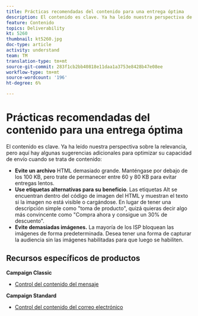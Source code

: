 ```yaml
---
title: Prácticas recomendadas del contenido para una entrega óptima
description: El contenido es clave. Ya ha leído nuestra perspectiva de relevancia, pero aquí hay algunas sugerencias adicionales para optimizar su capacidad de envío cuando se trata de contenido.
feature: Contenido
topics: Deliverability
kt: 5260
thumbnail: kt5260.jpg
doc-type: article
activity: understand
team: TM
translation-type: tm+mt
source-git-commit: 283f1cb2bb40818e11daa1a3753e8428b47e08ee
workflow-type: tm+mt
source-wordcount: '196'
ht-degree: 6%

---
```



# Prácticas recomendadas del contenido para una entrega óptima

El contenido es clave. Ya ha leído nuestra perspectiva sobre la relevancia, pero aquí hay algunas sugerencias adicionales para optimizar su capacidad de envío cuando se trata de contenido:

* **Evite un archivo** HTML demasiado grande. Manténgase por debajo de los 100 KB, pero trate de permanecer entre 60 y 80 KB para evitar entregas lentos.
* **Use etiquetas alternativas para su beneficio**. Las etiquetas Alt se encuentran dentro del código de imagen del HTML y muestran el texto si la imagen no está visible o cargándose. En lugar de tener una descripción simple como &quot;toma de producto&quot;, quizá quieras decir algo más convincente como &quot;Compra ahora y consigue un 30% de descuento&quot;.
* **Evite demasiadas imágenes.** La mayoría de los ISP bloquean las imágenes de forma predeterminada. Desea tener una forma de capturar la audiencia sin las imágenes habilitadas para que luego se habiliten.

## Recursos específicos de productos

**Campaign Classic**

* [Control del contenido del mensaje](https://experienceleague.adobe.com/docs/campaign-classic/using/sending-messages/deliverability-management/control-message-content.html)

**Campaign Standard**

* [Control del contenido del correo electrónico](https://experienceleague.adobe.com/docs/campaign-standard/using/testing-and-sending/managing-deliverability/control-email-content.html#testing-and-sending)
